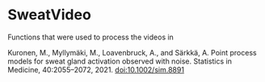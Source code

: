 # SweatVideo

Functions that were used to process the videos in 

Kuronen, M., Myllymäki, M., Loavenbruck, A., and Särkkä, A. Point process models for sweat gland activation observed with noise. Statistics in Medicine, 40:2055–2072, 2021. [doi:10.1002/sim.8891](https://doi.org/10.1002/sim.8891)